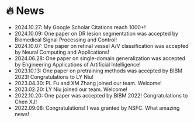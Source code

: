 # 🔥 News
- 2024.10.27: My Google Scholar Citations reach 1000+!
- 2024.10.09: One paper on DR lesion segmentation was accepted by Biomedical Signal Processing and Control!
- 2024.10.07: One paper on retinal vessel A/V classification was accepted by Neural Computing and Applications!
- 2024.06.28: One paper on single-domain generalization was accepted by Engineering Applications of Artificial Intelligence!
- 2023.10.13: One paper on pretraining methods was accepted by BIBM 2023! Congratulations to LY Niu!
- 2023.04.30: PL Fu and XM Zhang joined our team. Welcome!
- 2023.02.20: LY Niu joined our team. Welcome!
- 2022.10.20: One paper was accepted by BIBM 2022! Congratulations to Chen XJ!
- 2022.09.08: Congratulations! I was granted by NSFC. What amazing news!
